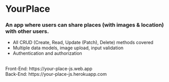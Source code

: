 # YourPlace

### An app where users can share places (with images & location) with other users.

- All CRUD (Create, Read,
Update (Patch), Delete) methods
covered
- Multiple data models,
image upload, input
validation
- Authentication and
authorization

<br>
Front-End: https://your-place-js.web.app
<br>
Back-End: https://your-place-js.herokuapp.com
